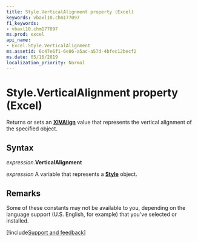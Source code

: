 ```yaml
---
title: Style.VerticalAlignment property (Excel)
keywords: vbaxl10.chm177097
f1_keywords:
- vbaxl10.chm177097
ms.prod: excel
api_name:
- Excel.Style.VerticalAlignment
ms.assetid: 6c47e6f1-6e86-a5ac-a57d-4bfec12becf2
ms.date: 05/16/2019
localization_priority: Normal
---
```



# Style.VerticalAlignment property (Excel)

Returns or sets an **[XlVAlign](Excel.XlVAlign.md)** value that represents the vertical alignment of the specified object.


## Syntax

_expression_.**VerticalAlignment**

_expression_ A variable that represents a **[Style](Excel.Style.md)** object.


## Remarks

Some of these constants may not be available to you, depending on the language support (U.S. English, for example) that you've selected or installed.




[!include[Support and feedback](~/includes/feedback-boilerplate.md)]